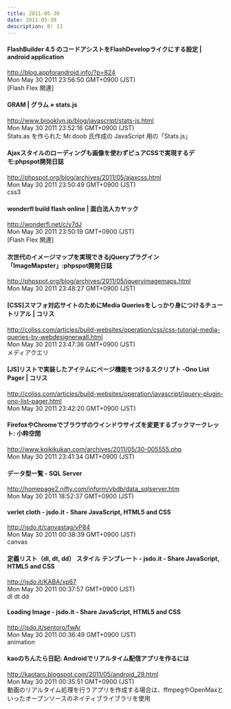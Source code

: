 ```yaml
---
title: 2011-05-30
date: 2011-05-30
description: B! 13
---
```


#### FlashBuilder 4.5 のコードアシストをFlashDevelopライクにする設定 | android application
http://blog.appforandroid.info/?p=824<br>
Mon May 30 2011 23:56:50 GMT+0900 (JST)<br>
[Flash Flex 関連]


#### GRAM | グラム » stats.js
http://www.brooklyn.jp/blog/javascript/stats-js.html<br>
Mon May 30 2011 23:52:16 GMT+0900 (JST)<br>
Stats.as を作られた Mr.doob 氏作成の JavaScript 用の「Stats.js」


#### Ajaxスタイルのローディングも画像を使わずピュアCSSで実現するデモ:phpspot開発日誌
http://phpspot.org/blog/archives/2011/05/ajaxcss.html<br>
Mon May 30 2011 23:50:49 GMT+0900 (JST)<br>
css3


#### wonderfl build flash online | 面白法人カヤック
http://wonderfl.net/c/y7dJ<br>
Mon May 30 2011 23:50:19 GMT+0900 (JST)<br>
[Flash Flex 関連]


#### 次世代のイメージマップを実現できるjQueryプラグイン「ImageMapster」:phpspot開発日誌
http://phpspot.org/blog/archives/2011/05/jqueryimagemaps.html<br>
Mon May 30 2011 23:48:27 GMT+0900 (JST)<br>


####   [CSS]スマフォ対応サイトのためにMedia Queriesをしっかり身につけるチュートリアル | コリス
http://coliss.com/articles/build-websites/operation/css/css-tutorial-media-queries-by-webdesignerwall.html<br>
Mon May 30 2011 23:47:36 GMT+0900 (JST)<br>
メディアクエリ


####   [JS]リストで実装したアイテムにページ機能をつけるスクリプト -Ono List Pager | コリス
http://coliss.com/articles/build-websites/operation/javascript/jquery-plugin-ono-list-pager.html<br>
Mon May 30 2011 23:42:20 GMT+0900 (JST)<br>


#### FirefoxやChromeでブラウザのウインドウサイズを変更するブックマークレット: 小粋空間
http://www.koikikukan.com/archives/2011/05/30-005555.php<br>
Mon May 30 2011 23:41:34 GMT+0900 (JST)<br>


#### データ型一覧 - SQL Server
http://homepage2.nifty.com/inform/vbdb/data_sqlserver.htm<br>
Mon May 30 2011 18:52:37 GMT+0900 (JST)<br>


#### verlet cloth - jsdo.it - Share JavaScript, HTML5 and CSS
http://jsdo.it/canvastag/vP84<br>
Mon May 30 2011 00:38:39 GMT+0900 (JST)<br>
canvas


#### 定義リスト（dl, dt, dd） スタイル テンプレート - jsdo.it - Share JavaScript, HTML5 and CSS
http://jsdo.it/KABA/xp67<br>
Mon May 30 2011 00:37:57 GMT+0900 (JST)<br>
dl dt dd


#### Loading Image - jsdo.it - Share JavaScript, HTML5 and CSS
http://jsdo.it/sentoro/fwAr<br>
Mon May 30 2011 00:36:49 GMT+0900 (JST)<br>
animation


#### kaoのちんたら日記: Androidでリアルタイム配信アプリを作るには
http://kaotaro.blogspot.com/2011/05/android_29.html<br>
Mon May 30 2011 00:35:51 GMT+0900 (JST)<br>
動画のリアルタイム処理を行うアプリを作成する場合は、ffmpegやOpenMaxといったオープンソースのネイティブライブラリを使用



